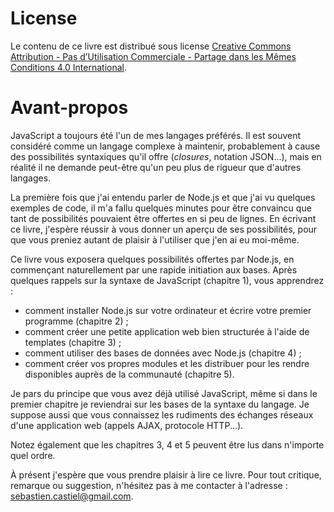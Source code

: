 # License

Le contenu de ce livre est distribué sous license
[Creative Commons Attribution - Pas d’Utilisation Commerciale - Partage dans les Mêmes Conditions 4.0 International](http://creativecommons.org/licenses/by-nc-sa/4.0/deed.fr).

# Avant-propos

JavaScript a toujours été l'un de mes langages préférés. Il est souvent
considéré comme un langage complexe à maintenir, probablement à cause des
possibilités syntaxiques qu'il offre (_closures_, notation JSON...), mais en
réalité il ne demande peut-être qu'un peu plus de rigueur que d'autres
langages.

La première fois que j'ai entendu parler de Node.js et que j'ai vu quelques
exemples de code, il m'a fallu quelques minutes pour être convaincu que tant
de possibilités pouvaient être offertes en si peu de lignes. En écrivant ce
livre, j'espère réussir à vous donner un aperçu de ses possibilités, pour que
vous preniez autant de plaisir à l'utiliser que j'en ai eu moi-même.

Ce livre vous exposera quelques possibilités offertes par Node.js, en
commençant naturellement par une rapide initiation aux bases. Après quelques
rappels sur la syntaxe de JavaScript (chapitre 1), vous apprendrez :

  * comment installer Node.js sur votre ordinateur et écrire votre premier programme (chapitre 2) ;
  * comment créer une petite application web bien structurée à l'aide de templates (chapitre 3) ;
  * comment utiliser des bases de données avec Node.js (chapitre 4) ;
  * comment créer vos propres modules et les distribuer pour les rendre disponibles auprès de la communauté (chapitre 5).

Je pars du principe que vous avez déjà utilisé JavaScript, même si dans le
premier chapitre je reviendrai sur les bases de la syntaxe du langage. Je
suppose aussi que vous connaissez les rudiments des échanges réseaux d'une
application web (appels AJAX, protocole HTTP...).

Notez également que les chapitres 3, 4 et 5 peuvent être lus dans n'importe
quel ordre.

À présent j'espère que vous prendre plaisir à lire ce livre. Pour tout
critique, remarque ou suggestion, n'hésitez pas à me contacter à l'adresse :
sebastien.castiel@gmail.com.
